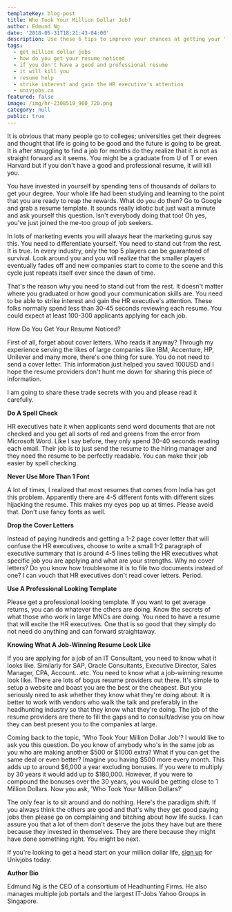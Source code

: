 ```yaml
---
templateKey: blog-post
title: Who Took Your Million Dollar Job?
author: Edmund Ng
date: '2018-05-31T18:21:43-04:00'
description: Use these 6 tips to improve your chances at getting your "million dollar job".
tags:
  - get million dollar jobs
  - how do you get your resume noticed
  - if you don't have a good and professional resume
  - it will kill you
  - resume help
  - strike interest and gain the HR executive's attention
  - univjobs.ca
featured: false
image: /img/hr-2308519_960_720.png
category: null
public: true
---
```

It is obvious that many people go to colleges; universities get their degrees and thought that life is going to be good and the future is going to be great. It is after struggling to find a job for months do they realize that it is not as straight forward as it seems. You might be a graduate from U of T or even Harvard but if you don't have a good and professional resume, it will kill you.



You have invested in yourself by spending tens of thousands of dollars to get your degree. Your whole life had been studying and learning to the point that you are ready to reap the rewards. What do you do then? Go to Google and grab a resume template. It sounds really idiotic but just wait a minute and ask yourself this question. Isn't everybody doing that too! Oh yes, you've just joined the me-too group of job seekers.



In lots of marketing events you will always hear the marketing gurus say this. You need to differentiate yourself. You need to stand out from the rest. It is true. In every industry, only the top 5 players can be guaranteed of survival. Look around you and you will realize that the smaller players eventually fades off and new companies start to come to the scene and this cycle just repeats itself ever since the dawn of time.



That's the reason why you need to stand out from the rest. It doesn't matter where you graduated or how good your communication skills are. You need to be able to strike interest and gain the HR executive's attention. These folks normally spend less than 30-45 seconds reviewing each resume. You could expect at least 100-300 applicants applying for each job.



How Do You Get Your Resume Noticed?

First of all, forget about cover letters. Who reads it anyway? Through my experience serving the likes of large companies like IBM, Accenture, HP, Unilever and many more, there's one thing for sure. You do not need to send a cover letter. This information just helped you saved 100USD and I hope the resume providers don't hunt me down for sharing this piece of information.



I am going to share these trade secrets with you and please read it carefully.



**Do A Spell Check**

HR executives hate it when applicants send word documents that are not checked and you get all sorts of red and greens from the error from Microsoft Word. Like I say before, they only spend 30-40 seconds reading each email. Their job is to just send the resume to the hiring manager and they need the resume to be perfectly readable. You can make their job easier by spell checking.



**Never Use More Than 1 Font**

A lot of times, I realized that most resumes that comes from India has got this problem. Apparently there are 4-5 different fonts with different sizes hijacking the resume. This makes my eyes pop up at times. Please avoid that. Don't use fancy fonts as well.



**Drop the Cover Letters**

Instead of paying hundreds and getting a 1-2 page cover letter that will confuse the HR executives, choose to write a small 1-2 paragraph of executive summary that is around 4-5 lines telling the HR executives what specific job you are applying and what are your strengths. Why no cover letters? Do you know how troublesome it is to file two documents instead of one? I can vouch that HR executives don't read cover letters. Period.



**Use A Professional Looking Template**

Please get a professional looking template. If you want to get average returns, you can do whatever the others are doing. Know the secrets of what those who work in large MNCs are doing. You need to have a resume that will excite the HR executives. One that is so good that they simply do not need do anything and can forward straightaway.



**Knowing What A Job-Winning Resume Look Like**

If you are applying for a job of an IT Consultant, you need to know what it looks like. Similarly for SAP, Oracle Consultants, Executive Director, Sales Manager, CPA, Account...etc. You need to know what a job-winning resume look like. There are lots of bogus resume providers out there. It's simple to setup a website and boast you are the best or the cheapest. But you seriously need to ask whether they know what they're doing about. It is better to work with vendors who walk the talk and preferably in the headhunting industry so that they know what they're doing. The job of the resume providers are there to fill the gaps and to consult/advise you on how they can best present you to the companies at large.



Coming back to the topic, 'Who Took Your Million Dollar Job'? I would like to ask you this question. Do you know of anybody who's in the same job as you who are making another $500 or $1000 extra? What if you can get the same deal or even better? Imagine you having $500 more every month. This adds up to around $6,000 a year excluding bonuses. If you were to multiply by 30 years it would add up to $180,000. However, if you were to compound the bonuses over the 30 years, you would be getting close to 1 Million Dollars. Now you ask, 'Who Took Your Million Dollars?'



The only fear is to sit around and do nothing. Here's the paradigm shift. If you always think the others are good and that's why they get good paying jobs then please go on complaining and bitching about how life sucks. I can assure you that a lot of them don't deserve the jobs they have but are there because they invested in themselves. They are there because they might have done something right. You might be next. 

If you're looking to get a head start on your million dollar life, [sign up](https://univjobs.ca) for Univjobs today.



**Author Bio**

Edmund Ng is the CEO of a consortium of Headhunting Firms. He also manages multiple job portals and the largest IT-Jobs Yahoo Groups in Singapore.
